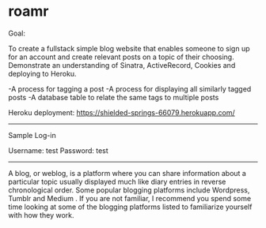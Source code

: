# roamr

Goal:

To create a fullstack simple blog website that enables someone to sign up for an account and create relevant posts on a topic of their choosing. Demonstrate an understanding of Sinatra, ActiveRecord, Cookies and deploying to Heroku.

-A process for tagging a post
-A process for displaying all similarly tagged posts
-A database table to relate the same tags to multiple posts

Heroku deployment:
https://shielded-springs-66079.herokuapp.com/


-------------------------------------------------------
Sample Log-in

Username: test
Password: test

--------------------------------------------------------

A blog, or weblog, is a platform where you can share information about a particular topic usually displayed much like diary entries in reverse chronological order. Some popular blogging platforms include Wordpress, Tumblr and Medium . If you are not familiar, I recommend you spend some time looking at some of the blogging platforms listed to familiarize yourself with how they work.


